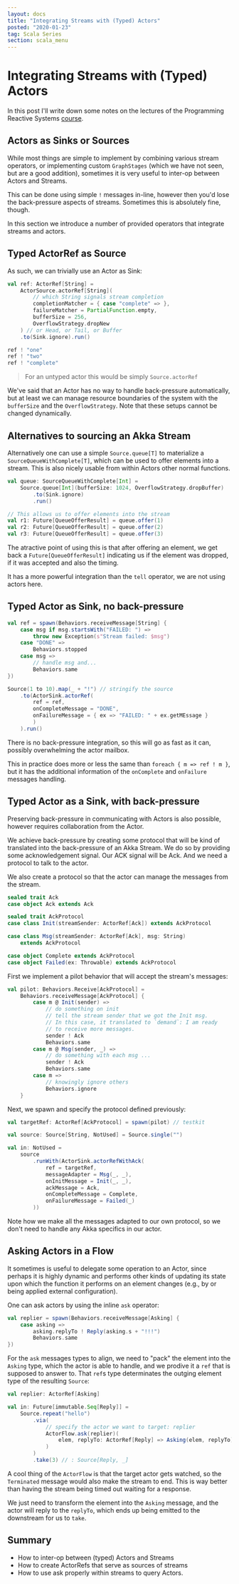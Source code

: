 ```yaml
---
layout: docs
title: "Integrating Streams with (Typed) Actors"
posted: "2020-01-23"
tag: Scala Series
section: scala_menu
---
```


# Integrating Streams with (Typed) Actors

In this post I'll write down some notes on the lectures of the Programming Reactive Systems [course](https://www.edx.org/course/programming-reactive-systems).

## Actors as Sinks or Sources

While most things are simple to implement by combining various stream operators, or implementing custom `GraphStages` (which we have not seen, but are a good addition), sometimes it is very useful to inter-op between Actors and Streams.

This can be done using simple `!` messages in-line, however then you'd lose the back-pressure aspects of streams. Sometimes this is absolutely fine, though.

In this section we introduce a number of provided operators that integrate streams and actors.

## Typed ActorRef as Source

As such, we can trivially use an Actor as Sink:

```scala
val ref: ActorRef[String] =
    ActorSource.actorRef[String](
        // which String signals stream completion
        completionMatcher = { case "complete" => },
        failureMatcher = PartialFunction.empty,
        bufferSize = 256,
        OverflowStrategy.dropNew
    ) // or Head, or Tail, or Buffer
    .to(Sink.ignore).run()

ref ! "one"
ref ! "two"
ref ! "complete"
```

> For an untyped actor this would be simply `Source.actorRef`

We've said that an Actor has no way to handle back-pressure automatically, but at least we can manage resource boundaries of the system with the `bufferSize` and the `OverflowStrategy`. Note that these setups cannot be changed dynamically.

## Alternatives to sourcing an Akka Stream

Alternatively one can use a simple `Source.queue[T]` to materialize a `SourceQueueWithComplete[T]`, which can be used to offer elements into a stream. This is also nicely usable from within Actors other normal functions.

```scala
val queue: SourceQueueWithComplete[Int] =
    Source.queue[Int](bufferSize: 1024, OverflowStrategy.dropBuffer)
        .to(Sink.ignore)
        .run()

// This allows us to offer elements into the stream
val r1: Future[QueueOfferResult] = queue.offer(1)
val r2: Future[QueueOfferResult] = queue.offer(2)
val r3: Future[QueueOfferResult] = queue.offer(3)
```

The atractive point of using this is that after offering an element, we get back a `Future[QueueOfferResult]` indicating us if the element was dropped, if it was accepted and also the timing.

It has a more powerful integration than the `tell` operator, we are not using actors here.

## Typed Actor as Sink, no back-pressure

```scala
val ref = spawn(Behaviors.receiveMessage[String] {
    case msg if msg.startsWith("FAILED: ") =>
        throw new Exception(s"Stream failed: $msg")
    case "DONE" =>
        Behaviors.stopped
    case msg =>
        // handle msg and...
        Behaviors.same
})

Source(1 to 10).map(_ + "!") // stringify the source
    .to(ActorSink.actorRef(
        ref = ref,
        onCompleteMessage = "DONE",
        onFailureMessage = { ex => "FAILED: " + ex.getMEssage }
        )
    ).run()
```

There is no back-pressure integration, so this will go as fast as it can, possibly overwhelming the actor mailbox.

This in practice does more or less the same than `foreach { m => ref ! m }`, but it has the additional information of the `onComplete` and `onFailure` messages handling.

## Typed Actor as a Sink, with back-pressure

Preserving back-pressure in communicating with Actors is also possible, however requires collaboration from the Actor.

We achieve back-pressure by creating some protocol that will be kind of translated into the back-pressure of an Akka Stream. We do so by providing some acknowledgement signal. Our ACK signal will be Ack. And we need a protocol to talk to the actor.

We also create a protocol so that the actor can manage the messages from the stream.

```scala
sealed trait Ack
case object Ack extends Ack

sealed trait AckProtocol
case class Init(streamSender: ActorRef[Ack]) extends AckProtocol

case class Msg(streamSender: ActorRef[Ack], msg: String)
    extends AckProtocol

case object Complete extends AckProtocol
case object Failed(ex: Throwable) extends AckProtocol
```

First we implement a pilot behavior that will accept the stream's messages:

```scala
val pilot: Behaviors.Receive[AckProtocol] =
    Behaviors.receiveMessage[AckProtocol] {
        case m @ Init(sender) =>
            // do something on init
            // tell the stream sender that we got the Init msg.
            // In this case, it translated to `demand`: I am ready
            // to receive more messages.
            sender ! Ack
            Behaviors.same
        case m @ Msg(sender, _) =>
            // do something with each msg ...
            sender ! Ack
            Behaviors.same
        case m =>
            // knowingly ignore others
            Behaviors.ignore
    }
```

Next, we spawn and specify the protocol defined previously:

```scala
val targetRef: ActorRef[AckProtocol] = spawn(pilot) // testkit

val source: Source[String, NotUsed] = Source.single("")

val in: NotUsed =
    source
        .runWith(ActorSink.actorRefWithAck(
            ref = targetRef,
            messageAdapter = Msg(_, _),
            onInitMessage = Init(_, _),
            ackMessage = Ack,
            onCompleteMessage = Complete,
            onFailureMessage = Failed(_)
        ))
```

Note how we make all the messages adapted to our own protocol, so we don't need to handle any Akka specifics in our actor.

## Asking Actors in a Flow

It sometimes is useful to delegate some operation to an Actor, since perhaps it is highly dynamic and performs other kinds of updating its state upon which the function it performs on an element changes (e.g., by or being applied external configuration).

One can ask actors by using the inline `ask` operator:

```scala
val replier = spawn(Behaviors.receiveMessage[Asking] {
    case asking =>
        asking.replyTo ! Reply(asking.s + "!!!")
        Behaviors.same
})
```

For the `ask` messages types to align, we need to "pack" the element into the `Asking` type, which the actor is able to handle, and we prodive it a `ref` that is supposed to answer to. That `ref`s type determinates the outging element type of the resulting `Source`:

```scala
val replier: ActorRef[Asking]

val in: Future[immutable.Seq[Reply]] = 
    Source.repeat("hello")
        .via(
            // specify the actor we want to target: replier
            ActorFlow.ask(replier)(
                elem, replyTo: ActorRef[Reply] => Asking(elem, replyTo)
            )
        )
        .take(3) // : Source[Reply, _]
```

A cool thing of the `ActorFlow` is that the target actor gets watched, so the `Terminated` message would also make the stream to end. This is way better than having the stream being timed out waiting for a response.

We just need to transform the element into the `Asking` message, and the actor will reply to the `replyTo`, which ends up being emitted to the downstream for us to `take`.

## Summary

* How to inter-op between (typed) Actors and Streams
* How to create ActorRefs that serve as sources of streams
* How to use ask properly within streams to query Actors.
